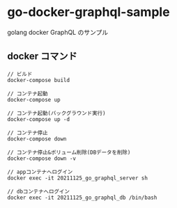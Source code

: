 # go-docker-graphql-sample

golang docker GraphQL のサンプル

## docker コマンド

```
// ビルド
docker-compose build

// コンテナ起動
docker-compose up

// コンテナ起動(バックグラウンド実行)
docker-compose up -d

// コンテナ停止
docker-compose down

// コンテナ停止&ボリューム削除(DBデータを削除)
docker-compose down -v

// appコンテナへログイン
docker exec -it 20211125_go_graphql_server sh

// dbコンテナへログイン
docker exec -it 20211125_go_graphql_db /bin/bash

```

